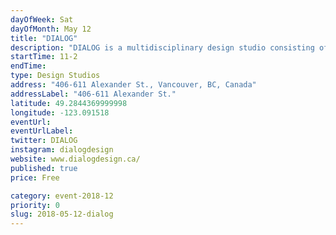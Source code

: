 ```yaml
---
dayOfWeek: Sat
dayOfMonth: May 12
title: "DIALOG"
description: "DIALOG is a multidisciplinary design studio consisting of Architecture, Landscape Architecture, Urban Planning, Interior Design, Structural Engineering, Mechanical Engineering and Electrical Engineering. <br> <br> For Vancouver Design Week we have created an interactive installation that poses questions about the impact of design on the wellbeing of our communities."
startTime: 11-2
endTime: 
type: Design Studios
address: "406-611 Alexander St., Vancouver, BC, Canada"
addressLabel: "406-611 Alexander St."
latitude: 49.2844369999998
longitude: -123.091518
eventUrl: 
eventUrlLabel: 
twitter: DIALOG
instagram: dialogdesign
website: www.dialogdesign.ca/
published: true
price: Free

category: event-2018-12
priority: 0
slug: 2018-05-12-dialog
---
```

